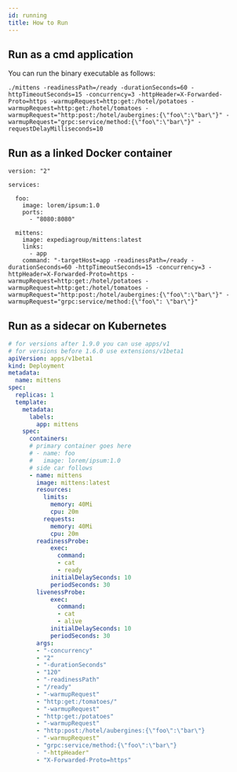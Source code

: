 ```yaml
---
id: running
title: How to Run
---
```


## Run as a cmd application

You can run the binary executable as follows:

    ./mittens -readinessPath=/ready -durationSeconds=60 -httpTimeoutSeconds=15 -concurrency=3 -httpHeader=X-Forwarded-Proto=https -warmupRequest=http:get:/hotel/potatoes -warmupRequest=http:get:/hotel/tomatoes -warmupRequest="http:post:/hotel/aubergines:{\"foo\":\"bar\"}" -warmupRequest="grpc:service/method:{\"foo\":\"bar\"}" -requestDelayMilliseconds=10

## Run as a linked Docker container

    version: "2"

    services:
    
      foo:
        image: lorem/ipsum:1.0
        ports:
          - "8080:8080"
    
      mittens:
        image: expediagroup/mittens:latest
        links:
          - app
        command: "-targetHost=app -readinessPath=/ready -durationSeconds=60 -httpTimeoutSeconds=15 -concurrency=3 -httpHeader=X-Forwarded-Proto=https -warmupRequest=http:get:/hotel/potatoes -warmupRequest=http:get:/hotel/tomatoes -warmupRequest="http:post:/hotel/aubergines:{\"foo\":\"bar\"}" -warmupRequest="grpc:service/method:{\"foo\": \"bar\"}"
    
## Run as a sidecar on Kubernetes

```yaml
# for versions after 1.9.0 you can use apps/v1
# for versions before 1.6.0 use extensions/v1beta1
apiVersion: apps/v1beta1
kind: Deployment
metadata:
  name: mittens
spec:
  replicas: 1
  template:
    metadata:
      labels:
        app: mittens
    spec:
      containers:
      # primary container goes here
      # - name: foo
      #   image: lorem/ipsum:1.0
      # side car follows
      - name: mittens
        image: mittens:latest
        resources:
          limits:
            memory: 40Mi
            cpu: 20m
          requests:
            memory: 40Mi
            cpu: 20m
        readinessProbe: 
            exec:
              command:
              - cat
              - ready
            initialDelaySeconds: 10
            periodSeconds: 30
        livenessProbe: 
            exec:
              command:
              - cat
              - alive
            initialDelaySeconds: 10
            periodSeconds: 30
        args: 
        - "-concurrency"
        - "2"
        - "-durationSeconds"
        - "120"
        - "-readinessPath"
        - "/ready"
        - "-warmupRequest"
        - "http:get:/tomatoes/"
        - "-warmupRequest"
        - "http:get:/potatoes"
        - "-warmupRequest"
        - "http:post:/hotel/aubergines:{\"foo\":\"bar\"}
        - "-warmupRequest"
        - "grpc:service/method:{\"foo\":\"bar\"}
        - "-httpHeader"
        - "X-Forwarded-Proto=https"
```

